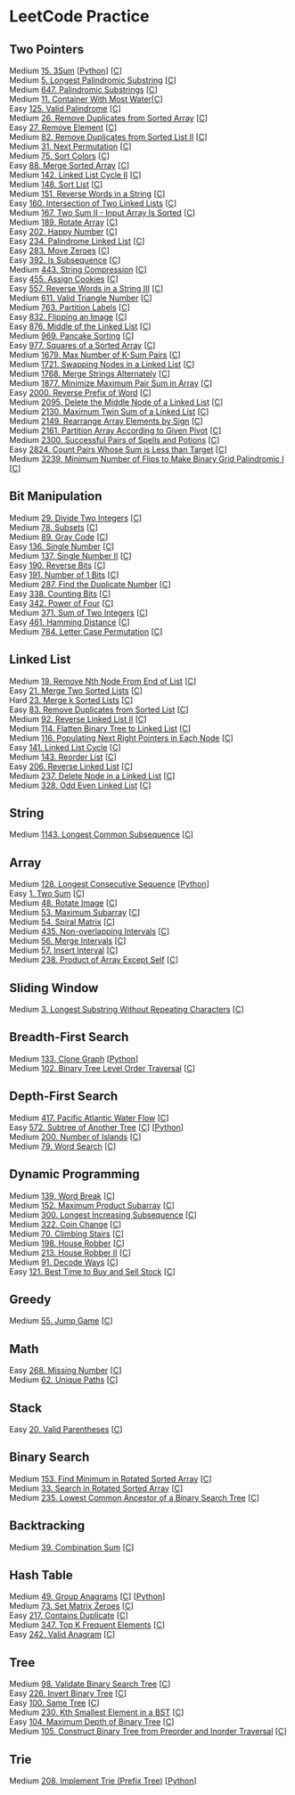 # LeetCode Practice

## Two Pointers
  Medium [15. 3Sum](https://leetcode.com/problems/3sum/?envType=problem-list-v2&envId=oizxjoit) [[Python](Python/15_3Sum.py)] [[C](C/15_3Sum.c)]  
  Medium [5. Longest Palindromic Substring](https://leetcode.com/problems/longest-palindromic-substring/?envType=problem-list-v2&envId=oizxjoit) [[C](C/5_LongestPalindromicSubstring.c)]  
  Medium [647. Palindromic Substrings](https://leetcode.com/problems/palindromic-substrings/?envType=problem-list-v2&envId=oizxjoit) [[C](C/647_PalindromicSubstrings.c)]  
  Medium [11. Container With Most Water](https://leetcode.com/problems/container-with-most-water/?envType=problem-list-v2&envId=oizxjoit)[[C](C/11_ContainerWithMostWater.c)]  
  Easy [125. Valid Palindrome](https://leetcode.com/problems/valid-palindrome/?envType=problem-list-v2&envId=oizxjoit) [[C](C/125_ValidPalindrome.c)]  
  Medium [26. Remove Duplicates from Sorted Array](https://leetcode.com/problems/remove-duplicates-from-sorted-array/description/) [[C](C/26_RemoveDuplicatesfromSortedArray.c)]  
  Easy [27. Remove Element](https://leetcode.com/problems/remove-element/description/) [[C](C/27_RemoveElement.c)]  
  Medium [82. Remove Duplicates from Sorted List II](https://leetcode.com/problems/remove-duplicates-from-sorted-list-ii/description/) [[C](C/82_RemoveDuplicatesfromSortedListII.c)]  
  Medium [31. Next Permutation](https://leetcode.com/problems/next-permutation/description/) [[C](C/31_NextPermutation.c)]  
  Medium [75. Sort Colors](https://leetcode.com/problems/sort-colors/description/) [[C](C/75_SortColors.c)]  
  Easy [88. Merge Sorted Array](https://leetcode.com/problems/merge-sorted-array/description/) [[C](C/88_MergeSortedArray.c)]  
  Medium [142. Linked List Cycle II](https://leetcode.com/problems/linked-list-cycle-ii/submissions/1584057333/) [[C](C/142_LinkedListCycleII.c)]  
  Medium [148. Sort List](https://leetcode.com/problems/sort-list/description/) [[C](C/148_SortList.c)]  
  Medium [151. Reverse Words in a String](https://leetcode.com/problems/reverse-words-in-a-string/description/) [[C](C/151_ReverseWordsinaString.c)]  
  Easy [160. Intersection of Two Linked Lists](https://leetcode.com/problems/intersection-of-two-linked-lists/description/) [[C](C/160_IntersectionofTwoLinkedLists.c)]  
  Medium [167. Two Sum II - Input Array Is Sorted](https://leetcode.com/problems/two-sum-ii-input-array-is-sorted/submissions/1587615218/) [[C](C/167_TwoSumII_InputArrayIsSorted.c)]  
  Medium [189. Rotate Array](https://leetcode.com/problems/rotate-array/description/) [[C](C/189_RotateArray.c)]  
  Easy [202. Happy Number](https://leetcode.com/problems/happy-number/description/) [[C](C/202_HappyNumber.c)]  
  Easy [234. Palindrome Linked List](https://leetcode.com/problems/palindrome-linked-list/description/) [[C](C/234_PalindromeLinkedList.c)]  
  Easy [283. Move Zeroes](https://leetcode.com/problems/move-zeroes/description/) [[C](C/283_MoveZeroes.c)]  
  Easy [392. Is Subsequence](https://leetcode.com/problems/is-subsequence/description/) [[C](C/392_IsSubsequence.c)]  
  Medium [443. String Compression](https://leetcode.com/problems/string-compression/description/) [[C](C/443_StringCompression.c)]  
  Easy [455. Assign Cookies](https://leetcode.com/problems/assign-cookies/description/) [[C](C/455_AssignCookies.c)]  
  Easy [557. Reverse Words in a String III](https://leetcode.com/problems/reverse-words-in-a-string-iii/description/) [[C](C/557_ReverseWordsinaStringIII.c)]  
  Medium [611. Valid Triangle Number](https://leetcode.com/problems/valid-triangle-number/description/) [[C](C/611_ValidTriangleNumber.c)]  
  Medium [763. Partition Labels](https://leetcode.com/problems/partition-labels/description/)  [[C](C/763_PartitionLabels.c)]  
  Easy [832. Flipping an Image](https://leetcode.com/problems/flipping-an-image/description/?envType=problem-list-v2&envId=two-pointers) [[C](C/832_FlippinganImage.c)]  
  Easy [876. Middle of the Linked List](https://leetcode.com/problems/middle-of-the-linked-list/submissions/1621552778/?envType=problem-list-v2&envId=two-pointers) [[C](C/876_MiddleoftheLinkedList.c)]  
  Medium [969. Pancake Sorting](https://leetcode.com/problems/pancake-sorting/description/) [[C](C/969_PancakeSorting.c)]  
  Easy [977. Squares of a Sorted Array](https://leetcode.com/problems/squares-of-a-sorted-array/submissions/1620682358/?envType=problem-list-v2&envId=two-pointers) [[C](C/977_SquaresofaSortedArray.c)]  
  Medium [1679. Max Number of K-Sum Pairs](https://leetcode.com/problems/max-number-of-k-sum-pairs/description/) [[C](C/1679_MaxNumberofK-SumPairs.c)]  
  Medium [1721. Swapping Nodes in a Linked List](https://leetcode.com/problems/swapping-nodes-in-a-linked-list/description/) [[C](C/1721_SwappingNodesinaLinkedList.c)]  
  Medium [1768. Merge Strings Alternately](https://leetcode.com/problems/merge-strings-alternately/description/?envType=problem-list-v2&envId=two-pointers) [[C](C/1768_MergeStringsAlternately.c)]  
  Medium [1877. Minimize Maximum Pair Sum in Array](https://leetcode.com/problems/minimize-maximum-pair-sum-in-array/description/) [[C](C/1877_MinimizeMaximumPairSuminArray.c)]  
  Easy [2000. Reverse Prefix of Word](https://leetcode.com/problems/reverse-prefix-of-word/description/?envType=problem-list-v2&envId=two-pointers) [[C](C/2000_ReversePrefixofWord.c)]  
  Medium [2095. Delete the Middle Node of a Linked List](https://leetcode.com/problems/delete-the-middle-node-of-a-linked-list/description/) [[C](C/2095_DeletetheMiddleNodeofaLinkedList.c)]  
  Medium [2130. Maximum Twin Sum of a Linked List](https://leetcode.com/problems/maximum-twin-sum-of-a-linked-list/description/) [[C](C/2130_MaximumTwinSumofaLinkedList.c)]  
  Medium [2149. Rearrange Array Elements by Sign](https://leetcode.com/problems/rearrange-array-elements-by-sign/description/) [[C](C/2149_RearrangeArrayElementsbySign.c)]  
  Medium [2161. Partition Array According to Given Pivot](https://leetcode.com/problems/partition-array-according-to-given-pivot/description/) [[C](C/2161_PartitionArrayAccordingtoGivenPivot.c)]  
  Medium [2300. Successful Pairs of Spells and Potions](https://leetcode.com/problems/successful-pairs-of-spells-and-potions/description/) [[C](C/2300_SuccessfulPairsofSpellsandPotions.c)]  
  Easy [2824. Count Pairs Whose Sum is Less than Target](https://leetcode.com/problems/count-pairs-whose-sum-is-less-than-target/submissions/1616152109/?envType=problem-list-v2&envId=two-pointers) [[C](C/2824_CountPairsWhoseSumisLessthanTarget.c)]  
  Medium [3239. Minimum Number of Flips to Make Binary Grid Palindromic I](https://leetcode.com/problems/minimum-number-of-flips-to-make-binary-grid-palindromic-i/description/?envType=problem-list-v2&envId=two-pointers) [[C](C/3239_MinimumNumberofFlipstoMakeBinaryGridPalindromicI.c)]  

## Bit Manipulation
  Medium [29. Divide Two Integers](https://leetcode.com/problems/divide-two-integers/description/?envType=problem-list-v2&envId=bit-manipulation) [[C](C/29_DivideTwoIntegers.c)]  
  Medium [78. Subsets](https://leetcode.com/problems/subsets/description/?envType=problem-list-v2&envId=bit-manipulation) [[C](C/78_Subsets.c)]  
  Medium [89. Gray Code](https://leetcode.com/problems/gray-code/description/?envType=problem-list-v2&envId=bit-manipulation) [[C](C/89_GrayCode.c)]  
  Easy [136. Single Number](https://leetcode.com/problems/single-number/description/?envType=problem-list-v2&envId=bit-manipulation) [[C](C/136_SingleNumber.c)]  
  Medium [137. Single Number II](https://leetcode.com/problems/single-number-ii/description/?envType=problem-list-v2&envId=bit-manipulation) [[C](C/137_SingleNumberII.c)]  
  Easy [190. Reverse Bits](https://leetcode.com/problems/reverse-bits/description/?envType=problem-list-v2&envId=oizxjoit) [[C](C/190_ReverseBits.c)]  
  Easy [191. Number of 1 Bits](https://leetcode.com/problems/number-of-1-bits/?envType=problem-list-v2&envId=oizxjoit) [[C](C/191_Numberof1Bits.c)]  
  Medium [287. Find the Duplicate Number](https://leetcode.com/problems/find-the-duplicate-number/description/?envType=problem-list-v2&envId=bit-manipulation) [[C](C/287_FindtheDuplicateNumber.c)]  
  Easy [338. Counting Bits](https://leetcode.com/problems/counting-bits/?envType=problem-list-v2&envId=oizxjoit) [[C](C/338_CountingBits.c)]  
  Easy [342. Power of Four](https://leetcode.com/problems/power-of-four/submissions/1651203682/?envType=problem-list-v2&envId=bit-manipulation) [[C](C/342_PowerofFour.c)]  
  Medium [371. Sum of Two Integers](https://leetcode.com/problems/sum-of-two-integers/description/?envType=problem-list-v2&envId=oizxjoit) [[C](C/371_SumofTwoIntegers.c)]  
  Easy [461. Hamming Distance](https://leetcode.com/problems/hamming-distance/description/?envType=problem-list-v2&envId=bit-manipulation) [[C](C/461_HammingDistance.c)]  
  Medium [784. Letter Case Permutation](https://leetcode.com/problems/letter-case-permutation/description/?envType=problem-list-v2&envId=bit-manipulation) [[C](C/784_LetterCasePermutation.c)]  

## Linked List
  Medium [19. Remove Nth Node From End of List](https://leetcode.com/problems/remove-nth-node-from-end-of-list/?envType=problem-list-v2&envId=oizxjoit) [[C](C/19_RemoveNthNodeFromEndofList.c)]  
  Easy [21. Merge Two Sorted Lists](https://leetcode.com/problems/merge-two-sorted-lists/description/?envType=problem-list-v2&envId=oizxjoit) [[C](C/21_MergeTwoSortedLists.c)]  
  Hard [23. Merge k Sorted Lists](https://leetcode.com/problems/merge-k-sorted-lists/description/?envType=problem-list-v2&envId=oizxjoit) [[C](C/23_MergekSortedLists.c)]  
  Easy [83. Remove Duplicates from Sorted List](https://leetcode.com/problems/remove-duplicates-from-sorted-list/description/?envType=problem-list-v2&envId=linked-list) [[C](C/83_RemoveDuplicatesfromSortedList.c)]  
  Medium [92. Reverse Linked List II](https://leetcode.com/problems/reverse-linked-list-ii/description/?envType=problem-list-v2&envId=linked-list) [[C](C/92_ReverseLinkedListII.c)]  
  Medium [114. Flatten Binary Tree to Linked List](https://leetcode.com/problems/flatten-binary-tree-to-linked-list/description/?envType=problem-list-v2&envId=linked-list) [[C](C/114_FlattenBinaryTreetoLinkedList.c)]  
  Medium [116. Populating Next Right Pointers in Each Node](https://leetcode.com/problems/populating-next-right-pointers-in-each-node/description/?envType=problem-list-v2&envId=linked-list) [[C](C/116_PopulatingNextRightPointersinEachNode.c)]  
  Easy [141. Linked List Cycle](https://leetcode.com/problems/linked-list-cycle/?envType=problem-list-v2&envId=oizxjoit) [[C](C/141_LinkedListCycle.c)]  
  Medium [143. Reorder List](https://leetcode.com/problems/reorder-list/?envType=problem-list-v2&envId=oizxjoit) [[C](C/143_ReorderList.c)]  
  Easy [206. Reverse Linked List](https://leetcode.com/problems/reverse-linked-list/?envType=problem-list-v2&envId=oizxjoit) [[C](C/206_ReverseLinkedList.c)]  
  Medium [237. Delete Node in a Linked List](https://leetcode.com/problems/delete-node-in-a-linked-list/description/?envType=problem-list-v2&envId=linked-list) [[C](C/237_DeleteNodeinaLinkedList.c)]  
  Medium [328. Odd Even Linked List](https://leetcode.com/problems/odd-even-linked-list/description/?envType=problem-list-v2&envId=linked-list) [[C](C/328_OddEvenLinkedList.c)]  

## String
  Medium [1143. Longest Common Subsequence](https://leetcode.com/problems/longest-common-subsequence/submissions/1189739132/?envType=problem-list-v2&envId=oizxjoit) [[C](C/1143_LongestCommonSubsequence.c)]  

## Array
  Medium [128. Longest Consecutive Sequence](https://leetcode.com/problems/longest-consecutive-sequence/description/?envType=problem-list-v2&envId=oizxjoit) [[Python](Python/128_LongestConsecutiveSequence.py)]  
  Easy [1. Two Sum](https://leetcode.com/problems/two-sum/description/?envType=problem-list-v2&envId=oizxjoit) [[C](C/1_TwoSum.c)]  
  Medium [48. Rotate Image](https://leetcode.com/problems/rotate-image/description/?envType=problem-list-v2&envId=oizxjoit) [[C](C/48_RotateImage.c)]  
  Medium [53. Maximum Subarray](https://leetcode.com/problems/maximum-subarray/description/?envType=problem-list-v2&envId=oizxjoit) [[C](C/53_MaximumSubarray.c)]  
  Medium [54. Spiral Matrix](https://leetcode.com/problems/spiral-matrix/description/?envType=problem-list-v2&envId=oizxjoit) [[C](C/54_SpiralMatrix.c)]  
  Medium [435. Non-overlapping Intervals](https://leetcode.com/problems/non-overlapping-intervals/description/?envType=problem-list-v2&envId=oizxjoit) [[C](C/435_Non-overlappingIntervals.c)]  
  Medium [56. Merge Intervals](https://leetcode.com/problems/merge-intervals/description/?envType=problem-list-v2&envId=oizxjoit) [[C](C/56_MergeIntervals.c)]  
  Medium [57. Insert Interval](https://leetcode.com/problems/insert-interval/description/?envType=problem-list-v2&envId=oizxjoit) [[C](C/57_InsertInterval.c)]  
  Medium [238. Product of Array Except Self](https://leetcode.com/problems/product-of-array-except-self/description/?envType=problem-list-v2&envId=oizxjoit) [[C](C/238_ProductofArrayExceptSelf.c)]  

## Sliding Window
  Medium [3. Longest Substring Without Repeating Characters](https://leetcode.com/problems/longest-substring-without-repeating-characters/description/?envType=problem-list-v2&envId=oizxjoit) [[C](C/3_LongestSubstringWithoutRepeatingCharacters.c)]  

## Breadth-First Search
  Medium [133. Clone Graph](https://leetcode.com/problems/clone-graph/description/?envType=problem-list-v2&envId=oizxjoit) [[Python](Python/133_CloneGraph.py)]  
  Medium [102. Binary Tree Level Order Traversal](https://leetcode.com/problems/binary-tree-level-order-traversal/submissions/1036459804/?envType=problem-list-v2&envId=oizxjoit) [[C](C/102_BinaryTreeLevelOrderTraversal.c)]

## Depth-First Search
  Medium [417. Pacific Atlantic Water Flow](https://leetcode.com/problems/pacific-atlantic-water-flow/?envType=problem-list-v2&envId=oizxjoit) [[C](C/417_PacificAtlanticWaterFlow.c)]  
  Easy [572. Subtree of Another Tree](https://leetcode.com/problems/subtree-of-another-tree/description/?envType=problem-list-v2&envId=oizxjoit) [[C](C/572_SubtreeofAnotherTree.c)] [[Python](Python/572_SubtreeofAnotherTree.py)]  
  Medium [200. Number of Islands](https://leetcode.com/problems/number-of-islands/description/?envType=problem-list-v2&envId=oizxjoit) [[C](C/200_NumberofIslands.c)]  
  Medium [79. Word Search](https://leetcode.com/problems/word-search/description/?envType=problem-list-v2&envId=oizxjoit) [[C](C/79_WordSearch.c)]  

## Dynamic Programming
  Medium [139. Word Break](https://leetcode.com/problems/word-break/description/?envType=problem-list-v2&envId=oizxjoit) [[C](C/139_WordBreak.c)]  
  Medium [152. Maximum Product Subarray](https://leetcode.com/problems/maximum-product-subarray/description/?envType=problem-list-v2&envId=oizxjoit) [[C](C/152_MaximumProductSubarray.c)]  
  Medium [300. Longest Increasing Subsequence](https://leetcode.com/problems/longest-increasing-subsequence/description/?envType=problem-list-v2&envId=oizxjoit) [[C](C/300_LongestIncreasingSubsequence.c)]  
  Medium [322. Coin Change](https://leetcode.com/problems/coin-change/description/?envType=problem-list-v2&envId=oizxjoit) [[C](C/322_CoinChange.c)]  
  Medium [70. Climbing Stairs](https://leetcode.com/problems/climbing-stairs/description/?envType=problem-list-v2&envId=oizxjoit) [[C](C/70_ClimbingStairs.c)]  
  Medium [198. House Robber](https://leetcode.com/problems/house-robber/?envType=problem-list-v2&envId=oizxjoit) [[C](C/198_HouseRobber.c)]  
  Medium [213. House Robber II](https://leetcode.com/problems/house-robber-ii/description/?envType=problem-list-v2&envId=oizxjoit) [[C](C/213_HouseRobberII.c)]  
  Medium [91. Decode Ways](https://leetcode.com/problems/decode-ways/submissions/1127815992/?envType=problem-list-v2&envId=oizxjoit) [[C](C/91_DecodeWays.c)]  
  Easy [121. Best Time to Buy and Sell Stock](https://leetcode.com/problems/best-time-to-buy-and-sell-stock/?envType=problem-list-v2&envId=oizxjoit) [[C](C/121_BestTimetoBuyandSellStock.c)]  

## Greedy
  Medium [55. Jump Game](https://leetcode.com/problems/jump-game/description/?envType=problem-list-v2&envId=oizxjoit) [[C](C/55_JumpGame.c)]

## Math
  Easy [268. Missing Number](https://leetcode.com/problems/missing-number/description/?envType=problem-list-v2&envId=oizxjoit) [[C](C/268_MissingNumber.c)]  
  Medium [62. Unique Paths](https://leetcode.com/problems/unique-paths/description/?envType=problem-list-v2&envId=oizxjoit) [[C](C/62_UniquePaths.c)]  

## Stack
  Easy [20. Valid Parentheses](https://leetcode.com/problems/valid-parentheses/description/?envType=problem-list-v2&envId=oizxjoit) [[C](C/20_ValidParentheses.c)]  

## Binary Search
  Medium [153. Find Minimum in Rotated Sorted Array](https://leetcode.com/problems/find-minimum-in-rotated-sorted-array/description/?envType=problem-list-v2&envId=oizxjoit) [[C](C/153_FindMinimuminRotatedSortedArray.c)]  
  Medium [33. Search in Rotated Sorted Array](https://leetcode.com/problems/search-in-rotated-sorted-array/description/?envType=problem-list-v2&envId=oizxjoit) [[C](C/33_SearchinRotatedSortedArray.c)]  
  Medium [235. Lowest Common Ancestor of a Binary Search Tree](https://leetcode.com/problems/lowest-common-ancestor-of-a-binary-search-tree/?envType=problem-list-v2&envId=oizxjoit) [[C](C/235_LowestCommonAncestorofaBinarySearchTree.c)]  

## Backtracking
  Medium [39. Combination Sum](https://leetcode.com/problems/combination-sum/description/?envType=problem-list-v2&envId=oizxjoit) [[C](C/39_CombinationSum.c)]  

## Hash Table
  Medium [49. Group Anagrams](https://leetcode.com/problems/group-anagrams/description/?envType=problem-list-v2&envId=oizxjoit) [[C](C/49_GroupAnagrams.c)] [[Python](Python/49_GroupAnagrams.py)]  
  Medium [73. Set Matrix Zeroes](https://leetcode.com/problems/set-matrix-zeroes/description/?envType=problem-list-v2&envId=oizxjoit) [[C](C/73_SetMatrixZeroes.c)]  
  Easy [217. Contains Duplicate](https://leetcode.com/problems/contains-duplicate/submissions/1073054831/?envType=problem-list-v2&envId=oizxjoit) [[C](C/217_ContainsDuplicate.c)]  
  Medium [347. Top K Frequent Elements](https://leetcode.com/problems/top-k-frequent-elements/description/?envType=problem-list-v2&envId=oizxjoit) [[C](C/347_TopKFrequentElements.c)]  
  Easy [242. Valid Anagram](https://leetcode.com/problems/valid-anagram/?envType=problem-list-v2&envId=oizxjoit) [[C](C/242_ValidAnagram.c)]  

## Tree
  Medium [98. Validate Binary Search Tree](https://leetcode.com/problems/validate-binary-search-tree/?envType=problem-list-v2&envId=oizxjoit) [[C](C/98_ValidateBinarySearchTree.c)]  
  Easy [226. Invert Binary Tree](https://leetcode.com/problems/invert-binary-tree/?envType=problem-list-v2&envId=oizxjoit) [[C](C/226_InvertBinaryTree.c)]  
  Easy [100. Same Tree](https://leetcode.com/problems/same-tree/?envType=problem-list-v2&envId=oizxjoit) [[C](C/100_SameTree.c)]  
  Medium [230. Kth Smallest Element in a BST](https://leetcode.com/problems/kth-smallest-element-in-a-bst/description/?envType=problem-list-v2&envId=oizxjoit) [[C](C/230_KthSmallestElementinaBST.c)]  
  Easy [104. Maximum Depth of Binary Tree](https://leetcode.com/problems/maximum-depth-of-binary-tree/?envType=problem-list-v2&envId=oizxjoit) [[C](C/104_MaximumDepthofBinaryTree.c)]  
  Medium [105. Construct Binary Tree from Preorder and Inorder Traversal](https://leetcode.com/problems/construct-binary-tree-from-preorder-and-inorder-traversal/?envType=problem-list-v2&envId=oizxjoit) [[C](C/105_ConstructBinaryTreefromPreorderandInorderTraversal.c)]  

## Trie
  Medium [208. Implement Trie (Prefix Tree)](https://leetcode.com/problems/implement-trie-prefix-tree/description/?envType=problem-list-v2&envId=oizxjoit) [[Python](Python/208_ImplementTrie(PrefixTree).py)]  
